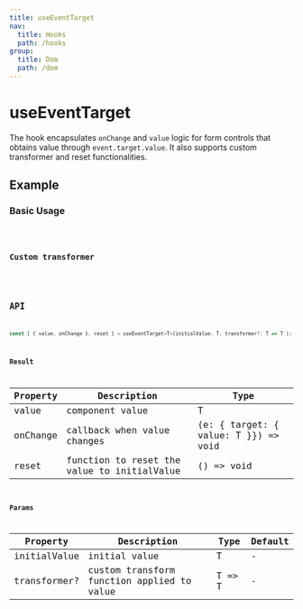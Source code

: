 ```yaml
---
title: useEventTarget
nav:
  title: Hooks
  path: /hooks
group:
  title: Dom
  path: /dom
---
```


# useEventTarget

The hook encapsulates `onChange` and `value` logic for form controls that obtains value through `event.target.value`. It also supports custom transformer and reset functionalities.

## Example

### Basic Usage

<code src="./demo/demo1.tsx" />

### Custom transformer

<code src="./demo/demo2.tsx" />

## API

```javascript
const [ { value, onChange }, reset ] = useEventTarget<T>(initialValue: T, transformer?: T => T );
```

### Result

| Property         | Description              | Type                 |
|------------------|--------------------|-----------------------|
| value            | component value         | T |
| onChange         | callback when value changes | (e: { target: { value: T }}) => void |
| reset            | function to reset the value to initialValue         | () => void |

### Params

| Property    | Description                                         | Type                   | Default |
|---------|----------------------------------------------|------------------------|--------|
| initialValue | initial value  | T |  - |     
| transformer? | custom transform function applied to value | T => T | - |
